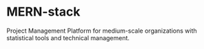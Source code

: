 # MERN-stack
Project Management Platform for medium-scale organizations with statistical tools and technical management.
